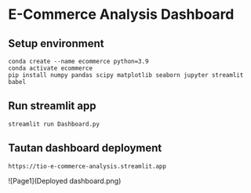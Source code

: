 # E-Commerce Analysis Dashboard

## Setup environment
```
conda create --name ecommerce python=3.9
conda activate ecommerce
pip install numpy pandas scipy matplotlib seaborn jupyter streamlit babel
```

## Run streamlit app
```
streamlit run Dashboard.py
```

## Tautan dashboard deployment
```
https://tio-e-commerce-analysis.streamlit.app
```
![Page1](Deployed dashboard.png)
